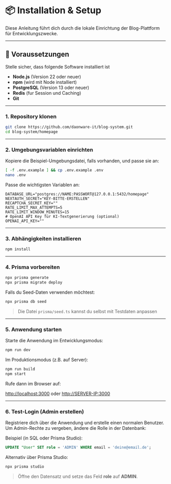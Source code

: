 
# 📦 Installation & Setup

Diese Anleitung führt dich durch die lokale Einrichtung der Blog-Plattform für Entwicklungszwecke.

----

## 🔧 Voraussetzungen

Stelle sicher, dass folgende Software installiert ist

- **Node.js** (Version 22 oder neuer)
- **npm** (wird mit Node installiert)
- **PostgreSQL** (Version 13 oder neuer)
- **Redis** (fur Session und Caching)
- **Git**

----


### 1. Repository klonen

```bash
git clone https://github.com/daonware-it/blog-system.git
cd blog-system/homepage
```

----


### 2. Umgebungsvariablen einrichten

Kopiere die Beispiel-Umgebungsdatei, falls vorhanden, und passe sie an:

```bash
[ -f .env.example ] && cp .env.example .env
nano .env
```

Passe die wichtigsten Variablen an:

```env
DATABASE_URL="postgres://NAME:PASSWORT@127.0.0.1:5432/homepage"
NEXTAUTH_SECRET="KEY-BITTE-ERSTELLEN"
RECAPTCHA_SECRET_KEY=""
RATE_LIMIT_MAX_ATTEMPTS=5
RATE_LIMIT_WINDOW_MINUTES=15
# OpenAI API Key für KI-Textgenerierung (optional)
OPENAI_API_KEY=""
```


----


### 3. Abhängigkeiten installieren

```bash
npm install
```

----


### 4. Prisma vorbereiten

```bash
npx prisma generate
npx prisma migrate deploy
```

Falls du Seed-Daten verwenden möchtest:

```bash
npx prisma db seed
```

> Die Datei `prisma/seed.ts` kannst du selbst mit Testdaten anpassen

----


### 5. Anwendung starten

Starte die Anwendung im Entwicklungsmodus:

```bash
npm run dev
```

Im Produktionsmodus (z.B. auf Server):

```bash
npm run build
npm start
```

Rufe dann im Browser auf:

[http://localhost:3000](http://localhost:3000) oder [http://SERVER-IP:3000](http://SERVER-IP:3000)

----


### 6. Test-Login (Admin erstellen)

Registriere dich über die Anwendung und erstelle einen normalen Benutzer. Um Admin-Rechte zu vergeben, ändere die Rolle in der Datenbank:

Beispiel (in SQL oder Prisma Studio):

```sql
UPDATE "User" SET role = 'ADMIN' WHERE email = 'deine@email.de';
```

Alternativ über Prisma Studio:

```bash
npx prisma studio
```

> Öffne den Datensatz und setze das Feld **role** auf **ADMIN**.